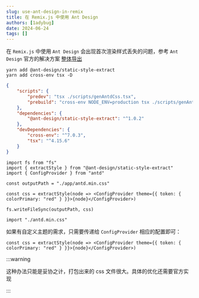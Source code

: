 ```yaml
---
slug: use-ant-design-in-remix
title: 在 Remix.js 中使用 Ant Design
authors: [1adybug]
date: 2024-06-24
tags: []
---
```


在 `Remix.js` 中使用 `Ant Design` 会出现首次渲染样式丢失的问题，参考 `Ant Design` 官方的解决方案 [整体导出](https://ant-design.antgroup.com/docs/react/server-side-rendering-cn#%E6%95%B4%E4%BD%93%E5%AF%BC%E5%87%BA)

```shell
yarn add @ant-design/static-style-extract
yarn add cross-env tsx -D
```

```package.json
{
    "scripts": {
        "predev": "tsx ./scripts/genAntdCss.tsx",
        "prebuild": "cross-env NODE_ENV=production tsx ./scripts/genAntdCss.tsx"
    },
    "dependencies": {
        "@ant-design/static-style-extract": "^1.0.2"
    },
    "devDependencies": {
        "cross-env": "^7.0.3",
        "tsx": "^4.15.6"
    }
}
```

```tsx
import fs from "fs"
import { extractStyle } from "@ant-design/static-style-extract"
import { ConfigProvider } from "antd"

const outputPath = "./app/antd.min.css"

const css = extractStyle(node => <ConfigProvider theme={{ token: { colorPrimary: "red" } }}>{node}</ConfigProvider>)

fs.writeFileSync(outputPath, css)
```

```tsx
import "./antd.min.css"
```

如果有自定义主题的需求，只需要传递给 `ConfigProvider` 相应的配置即可：

```tsx
const css = extractStyle(node => <ConfigProvider theme={{ token: { colorPrimary: "red" } }}>{node}</ConfigProvider>)
```

:::warning

这种办法只能是妥协之计，打包出来的 css 文件很大。具体的优化还需要官方实现

:::
